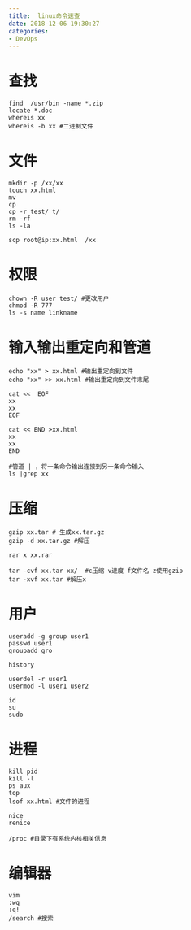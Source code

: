 ```yaml
---
title:  linux命令速查
date: 2018-12-06 19:30:27
categories:
- DevOps
---
```




# 查找

<!--more-->

``` 
find  /usr/bin -name *.zip
locate *.doc
whereis xx
whereis -b xx #二进制文件

```



# 文件

```
mkdir -p /xx/xx
touch xx.html
mv 
cp
cp -r test/ t/
rm -rf
ls -la

scp root@ip:xx.html  /xx
```



# 权限

```
chown -R user test/ #更改用户 
chmod -R 777
ls -s name linkname
```



# 输入输出重定向和管道

```
echo "xx" > xx.html #输出重定向到文件
echo "xx" >> xx.html #输出重定向到文件末尾

cat << 	EOF
xx
xx
EOF

cat << END >xx.html
xx
xx
END

#管道 | ，将一条命令输出连接到另一条命令输入
ls |grep xx

```



# 压缩

```
gzip xx.tar # 生成xx.tar.gz
gzip -d xx.tar.gz #解压

rar x xx.rar

tar -cvf xx.tar xx/  #c压缩 v进度 f文件名 z使用gzip
tar -xvf xx.tar #解压x 
```



# 用户

```
useradd -g group user1
passwd user1
groupadd gro

history

userdel -r user1
usermod -l user1 user2

id
su
sudo

```



# 进程

```
kill pid
kill -l
ps aux
top
lsof xx.html #文件的进程

nice
renice

/proc #目录下有系统内核相关信息
```



# 编辑器

```
vim 
:wq
:q!
/search #搜索

```

